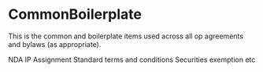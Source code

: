 # CommonBoilerplate

This is the common and boilerplate items used across all op agreements and bylaws (as appropriate). 

NDA
IP Assignment
Standard terms and conditions
Securities exemption
etc 